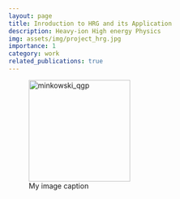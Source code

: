 ```yaml
---
layout: page
title: Inroduction to HRG and its Application
description: Heavy-ion High energy Physics
img: assets/img/project_hrg.jpg
importance: 1
category: work
related_publications: true
---
```


<figure>

<img src="https://www.researchgate.net/publication/332366456/figure/fig7/AS:864758299381760@1583185853656/Colour-online-Space-time-diagram-of-a-heavy-ion-collision-of-two-nuclei-colliding-at.jpg" alt="minkowski_qgp"  width = "200" height = "200">

<figcaption>My image caption</figcaption>

</figure>